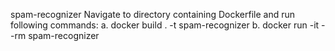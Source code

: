 spam-recognizer
Navigate to directory containing Dockerfile and
run following commands:
    a. docker build . -t spam-recognizer
    b. docker run -it --rm spam-recognizer